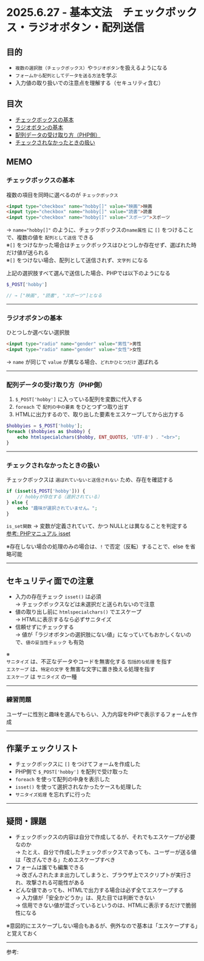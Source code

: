 # 2025.6.27 - 基本文法　チェックボックス・ラジオボタン・配列送信

## 目的

- `複数の選択肢（チェックボックス）`や`ラジオボタン`を扱えるようになる
- `フォームから配列としてデータを送る方法`を学ぶ
- 入力値の取り扱いでの注意点を理解する（セキュリティ含む）

## 目次

- [チェックボックスの基本](#1)
- [ラジオボタンの基本](#2)
- [配列データの受け取り方（PHP側）](#3)
- [チェックされなかったときの扱い](#4)

## MEMO

<a id="1"></a>

### チェックボックスの基本

複数の項目を同時に選べるのが `チェックボックス`  
```html
<input type="checkbox" name="hobby[]" value="映画">映画
<input type="checkbox" name="hobby[]" value="読書">読書
<input type="checkbox" name="hobby[]" value="スポーツ">スポーツ
```
→ `name="hobby[]"` のように、チェックボックスの`name属性` に `[]` をつけることで、複数の値を `配列として送信` できる  
※`[]` をつけなかった場合はチェックボックスはひとつしか存在せず、選ばれた時だけ値が送られる  
※`[]` をつけない場合、配列として送信されず、`文字列` になる

上記の選択肢すべて選んで送信した場合、PHPでは以下のようになる  
```php
$_POST['hobby']

// → ["映画", "読書", "スポーツ"]となる
```    

---
<a id="2"></a>

### ラジオボタンの基本

ひとつしか選べない選択肢  
```html
<input type="radio" name="gender" value="男性">男性
<input type="radio" name="gender" value="女性">女性
```
→ `name` が同じで `value` が異なる場合、`どれかひとつだけ` 選ばれる

---
<a id="3"></a>

### 配列データの受け取り方（PHP側）

1. `$_POST['hobby']` に入っている配列を変数に代入する
2. `foreach` で `配列の中の要素` をひとつずつ取り出す
3. HTMLに出力するので、取り出した要素をエスケープしてから出力する
```php
$hobbyies = $_POST['hobby'];
foreach ($hobbyies as $hobby) {
    echo htmlspecialchars($hobby, ENT_QUOTES, 'UTF-8') . "<br>";
}
```

---
<a id="4"></a>

### チェックされなかったときの扱い

チェックボックスは `選ばれていないと送信されない` ため、存在を確認する  
```php
if (isset($_POST['hobby'])) {
    // hobbyが存在する（選択されている）
} else {
    echo "趣味が選択されていません。";
}
```
`is_set関数` → 変数が定義されていて、かつ NULLとは異なることを判定する  
[参考: PHPマニュアル isset](https://www.php.net/manual/ja/function.isset.php)  

※存在しない場合の処理のみの場合は、`!` で否定（反転）することで、else を省略可能  

---
## セキュリティ面での注意

- 入力の存在チェック `isset()` は必須  
→ チェックボックスなどは未選択だと送られないので注意  
- 値の取り出し前に `htmlspecialchars()` でエスケープ  
→ HTMLに表示するなら必ずサニタイズ 　
- 信頼せずにチェックする  
→ 値が「ラジオボタンの選択肢にない値」になっていてもおかしくないので、`値の妥当性チェック` も有効  

※  
`サニタイズ` は、不正なデータやコードを無害化する `包括的な処理` を指す  
`エスケープ` は、`特定の文字` を無害な文字に置き換える処理を指す  
`エスケープ` は `サニタイズ` の一種

---

### 練習問題 

ユーザーに性別と趣味を選んでもらい、入力内容をPHPで表示するフォームを作成

---
## 作業チェックリスト

- チェックボックスに `[]` をつけてフォームを作成した
- PHP側で `$_POST['hobby']` を配列で受け取った
- `foreach` を使って配列の中身を表示した
- `isset()` を使って選択されなかったケースも処理した  
- `サニタイズ処理` を忘れずに行った

---
## 疑問・課題

- チェックボックスの内容は自分で作成してるが、それでもエスケープが必要なのか  
→ たとえ、自分で作成したチェックボックスであっても、ユーザーが送る値は「改ざんできる」ためエスケープすべき  
- フォームは誰でも編集できる  
→ 改ざんされたまま出力してしまうと、ブラウザ上でスクリプトが実行され、攻撃される可能性がある  
- どんな値であっても、HTMLで出力する場合は必ず全てエスケープする  
→ 入力値が「安全かどうか」は、見た目では判断できない  
→ 信用できない値が混ざっているというのは、HTMLに表示するだけで脆弱性になる  

※意図的にエスケープしない場合もあるが、例外なので基本は「エスケープする」と覚えておく  

---

参考: []()
